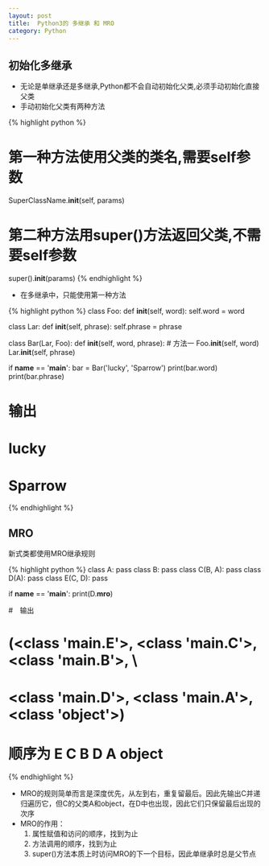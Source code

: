 ```yaml
---
layout: post
title:  Python3的 多继承 和 MRO
category: Python
---
```


## 初始化多继承
- 无论是单继承还是多继承,Python都不会自动初始化父类,必须手动初始化直接父类
- 手动初始化父类有两种方法

{% highlight python %}
# 第一种方法使用父类的类名,需要self参数
SuperClassName.__init__(self, params)

# 第二种方法用super()方法返回父类,不需要self参数
super().__init__(params)
{% endhighlight %}

- 在多继承中，只能使用第一种方法

{% highlight python %}
class Foo:
    def __init__(self, word):
        self.word = word


class Lar:
    def __init__(self, phrase):
        self.phrase = phrase


class Bar(Lar, Foo):
    def __init__(self, word, phrase):
        # 方法一
        Foo.__init__(self, word)
        Lar.__init__(self, phrase)

if __name__ == '__main__':
    bar = Bar('lucky', 'Sparrow')
    print(bar.word)
    print(bar.phrase)

# 输出
# lucky
# Sparrow
{% endhighlight %}

## MRO
新式类都使用MRO继承规则

{% highlight python %}
class A: pass
class B: pass
class C(B, A): pass
class D(A): pass
class E(C, D): pass

if __name__ == '__main__':
    print(D.__mro__)

#　输出
# (<class '__main__.E'>, <class '__main__.C'>, <class '__main__.B'>, \
# <class '__main__.D'>, <class '__main__.A'>, <class 'object'>)
# 顺序为 E C B D A object
{% endhighlight %}

- MRO的规则简单而言是深度优先，从左到右，重复留最后。因此先输出C并递归遍历它，但C的父类A和object，在D中也出现，因此它们只保留最后出现的次序
- MRO的作用：
    1. 属性赋值和访问的顺序，找到为止
    2. 方法调用的顺序，找到为止
    3. super()方法本质上时访问MRO的下一个目标，因此单继承时总是父节点
